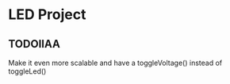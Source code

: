 # LED Project

## TODOIIAA

Make it even more scalable and have a toggleVoltage() instead of toggleLed()
